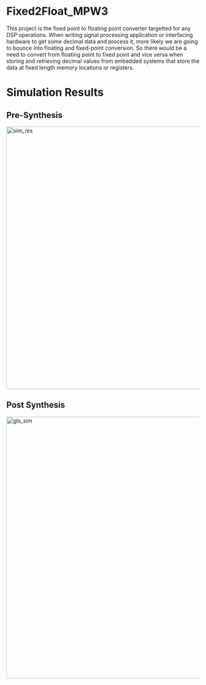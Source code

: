 # Fixed2Float_MPW3
This project is the fixed point to floating point converter targetted for any DSP operations. 
When writing signal processing application or interfacing hardware to get some decimal data and process it, more likely we are going to bounce into floating and fixed-point conversion. So there would be a need to convert from floating point to fixed point and vice versa when storing and retrieving decimal values from embedded systems that store the data at fixed length memory locations or registers. 
# Simulation Results
## Pre-Synthesis
    
<img width="683" alt="sim_res" src="https://user-images.githubusercontent.com/61288836/139244314-78fc3ac2-b24c-408c-9da9-15ce61e1e8f0.PNG">
    

## Post Synthesis
    
<img width="681" alt="gls_sim" src="https://user-images.githubusercontent.com/61288836/139244286-7bde09a1-ed9a-420a-b06b-6cd6a3bef7e3.PNG">
    
